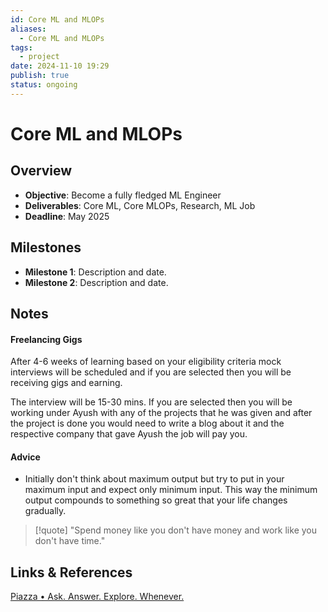 ```yaml
---
id: Core ML and MLOPs
aliases:
  - Core ML and MLOPs
tags:
  - project
date: 2024-11-10 19:29
publish: true
status: ongoing
---
```

# Core ML and MLOPs

## Overview
- **Objective**: Become a fully fledged ML Engineer
- **Deliverables**: Core ML, Core MLOPs, Research, ML Job 
- **Deadline**: May 2025

## Milestones
- **Milestone 1**: Description and date.
- **Milestone 2**: Description and date.

## Notes

#### Freelancing Gigs
After 4-6 weeks of learning based on your eligibility criteria mock interviews will be scheduled and if you are selected then you will be receiving gigs and earning. 

The interview will be 15-30 mins. If you are selected then you will be working under Ayush with any of the projects that he was given and after the project is done you would need to write a blog about it and the respective company that gave Ayush the job will pay you.

#### Advice
- Initially don't think about maximum output but try to put in your maximum input and expect only minimum input. This way the minimum output compounds to something so great that your life changes gradually. 

> [!quote]
> "Spend money like you don't have money and work like you don't have time."

## Links & References
[Piazza • Ask. Answer. Explore. Whenever.](https://piazza.com/class/lrkckphzivh3xx)
